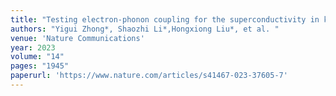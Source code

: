 ```yaml
---
title: "Testing electron-phonon coupling for the superconductivity in kagome metal CsV3Sb5"
authors: "Yigui Zhong*, Shaozhi Li*,Hongxiong Liu*, et al. "
venue: 'Nature Communications'
year: 2023
volume: "14"
pages: "1945"
paperurl: 'https://www.nature.com/articles/s41467-023-37605-7'
---
```

